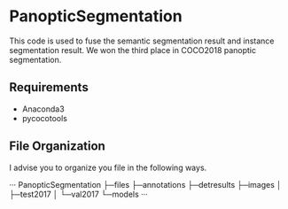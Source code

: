 # PanopticSegmentation
This code is used to fuse the semantic segmentation result and instance segmentation result. We won the third place in COCO2018 panoptic segmentation.

## Requirements
+ Anaconda3
+ pycocotools

## File Organization
I advise you to organize you file in the following ways.

···
PanopticSegmentation
├─files
  ├─annotations
  ├─detresults
  ├─images
  │  ├─test2017
  │  └─val2017
  └─models
···
  


